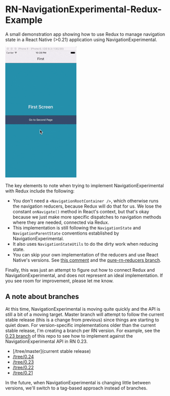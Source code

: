 # RN-NavigationExperimental-Redux-Example

A small demonstration app showing how to use Redux to manage navigation state in a React Native (>0.21) application using NavigationExperimental.

![Screencast of flipping through a few different screes](rn-ne-redux-demo.gif?raw=true "Screencast of functionality")

The key elements to note when trying to implement NavigationExperimental with Redux include the following:
* You don't need a `<NavigationRootContainer />`, which otherwise runs the navigation reducers, because Redux will do that for us. We lose the constant `onNavigate()` method in React's context, but that's okay because we just make more specific dispatches to navigation methods where they are needed, connected via Redux.
* This implementation is still following the `NavigationState` and `NavigationParentState` conventions established by NavigationExperimental.
* It also uses `NavigationStateUtils` to do the dirty work when reducing state.
* You can skip your own implementation of the reducers and use React Native's versions. See [this comment](https://github.com/jlyman/RN-NavigationExperimental-Redux-Example/issues/7#issuecomment-202385080) and the [pure-rn-reducers branch](https://github.com/jlyman/RN-NavigationExperimental-Redux-Example/tree/pure-rn-reducers).

Finally, this was just an attempt to figure out how to connect Redux and NavigationExperimental, and does not represent an ideal implementation. If you see room for improvement, please let me know.

## A note about branches

At this time, NavigationExperimental is moving quite quickly and the API is still a bit of a moving target. Master branch will attempt to follow the current stable release (this is a change from previous) since things are starting to quiet down. For version-specific implementations older than the current stable release, I'm creating a branch per RN version. For example, see the [0.23 branch](https://github.com/jlyman/RN-NavigationExperimental-Redux-Example/tree/0.23) of this repo to see how to implement against the NavigationExperimental API in RN 0.23.
* [/tree/master](current stable release)
* [/tree/0.24](0.24)
* [/tree/0.23](0.23)
* [/tree/0.22](0.22)
* [/tree/0.21](0.21)

In the future, when NavigationExperimental is changing little between versions, we'll switch to a tag-based approach instead of branches.
